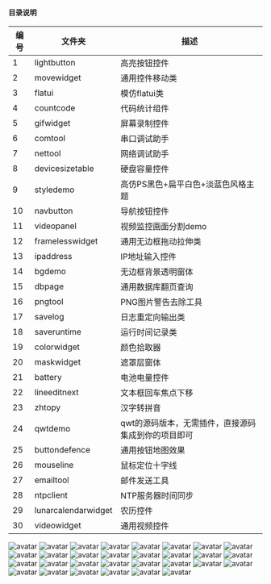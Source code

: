 ﻿#### 目录说明
| 编号 | 文件夹 | 描述 |
| ------ | ------ | ------ |
| 1 | lightbutton | 高亮按钮控件 |
| 2 | movewidget | 通用控件移动类 |
| 3 | flatui | 模仿flatui类 |
| 4 | countcode | 代码统计组件 |
| 5 | gifwidget | 屏幕录制控件 |
| 6 | comtool | 串口调试助手 |
| 7 | nettool | 网络调试助手 |
| 8 | devicesizetable | 硬盘容量控件 |
| 9 | styledemo | 高仿PS黑色+扁平白色+淡蓝色风格主题 |
| 10 | navbutton | 导航按钮控件 |
| 11 | videopanel | 视频监控画面分割demo |
| 12 | framelesswidget | 通用无边框拖动拉伸类 |
| 13 | ipaddress | IP地址输入控件 |
| 14 | bgdemo | 无边框背景透明窗体 |
| 15 | dbpage | 通用数据库翻页查询 |
| 16 | pngtool | PNG图片警告去除工具 |
| 17 | savelog | 日志重定向输出类 |
| 18 | saveruntime | 运行时间记录类 |
| 19 | colorwidget | 颜色拾取器 |
| 20 | maskwidget | 遮罩层窗体 |
| 21 | battery | 电池电量控件 |
| 22 | lineeditnext | 文本框回车焦点下移 |
| 23 | zhtopy | 汉字转拼音 |
| 24 | qwtdemo | qwt的源码版本，无需插件，直接源码集成到你的项目即可 |
| 25 | buttondefence | 通用按钮地图效果 |
| 26 | mouseline | 鼠标定位十字线 |
| 27 | emailtool | 邮件发送工具 |
| 28 | ntpclient | NTP服务器时间同步 |
| 29 | lunarcalendarwidget | 农历控件 |
| 30 | videowidget | 通用视频控件 |

![avatar](https://gitee.com/feiyangqingyun/QWidgetDemo/raw/master/snap/lightbutton.gif)
![avatar](https://gitee.com/feiyangqingyun/QWidgetDemo/raw/master/snap/movewidget.gif)
![avatar](https://gitee.com/feiyangqingyun/QWidgetDemo/raw/master/snap/flatui.gif)
![avatar](https://gitee.com/feiyangqingyun/QWidgetDemo/raw/master/snap/countcode.gif)
![avatar](https://gitee.com/feiyangqingyun/QWidgetDemo/raw/master/snap/gifwidget.gif)
![avatar](https://gitee.com/feiyangqingyun/QWidgetDemo/raw/master/snap/comtool.jpg)
![avatar](https://gitee.com/feiyangqingyun/QWidgetDemo/raw/master/snap/nettool.gif)
![avatar](https://gitee.com/feiyangqingyun/QWidgetDemo/raw/master/snap/devicesizetable.gif)
![avatar](https://gitee.com/feiyangqingyun/QWidgetDemo/raw/master/snap/styledemo_psblack.png)
![avatar](https://gitee.com/feiyangqingyun/QWidgetDemo/raw/master/snap/styledemo_lightblue.png)
![avatar](https://gitee.com/feiyangqingyun/QWidgetDemo/raw/master/snap/styledemo_flatwhite.png)
![avatar](https://gitee.com/feiyangqingyun/QWidgetDemo/raw/master/snap/navbutton.gif)
![avatar](https://gitee.com/feiyangqingyun/QWidgetDemo/raw/master/snap/videopanel.gif)
![avatar](https://gitee.com/feiyangqingyun/QWidgetDemo/raw/master/snap/framelesswidget.gif)
![avatar](https://gitee.com/feiyangqingyun/QWidgetDemo/raw/master/snap/ipaddress.gif)
![avatar](https://gitee.com/feiyangqingyun/QWidgetDemo/raw/master/snap/bgdemo.gif)
![avatar](https://gitee.com/feiyangqingyun/QWidgetDemo/raw/master/snap/dbpage.png)
![avatar](https://gitee.com/feiyangqingyun/QWidgetDemo/raw/master/snap/pngtool.gif)
![avatar](https://gitee.com/feiyangqingyun/QWidgetDemo/raw/master/snap/colorwidget.gif)
![avatar](https://gitee.com/feiyangqingyun/QWidgetDemo/raw/master/snap/maskwidget.gif)
![avatar](https://gitee.com/feiyangqingyun/QWidgetDemo/raw/master/snap/battery.gif)
![avatar](https://gitee.com/feiyangqingyun/QWidgetDemo/raw/master/snap/lineeditnext.gif)
![avatar](https://gitee.com/feiyangqingyun/QWidgetDemo/raw/master/snap/zhtopy.gif)
![avatar](https://gitee.com/feiyangqingyun/QWidgetDemo/raw/master/snap/qwtdemo.jpg)
![avatar](https://gitee.com/feiyangqingyun/QWidgetDemo/raw/master/snap/buttondefence.gif)
![avatar](https://gitee.com/feiyangqingyun/QWidgetDemo/raw/master/snap/mouseline.gif)
![avatar](https://gitee.com/feiyangqingyun/QWidgetDemo/raw/master/snap/emailtool.gif)
![avatar](https://gitee.com/feiyangqingyun/QWidgetDemo/raw/master/snap/ntpclient.gif)
![avatar](https://gitee.com/feiyangqingyun/QWidgetDemo/raw/master/snap/lunarcalendarwidget.gif)
![avatar](https://gitee.com/feiyangqingyun/QWidgetDemo/raw/master/snap/videowidget.gif)